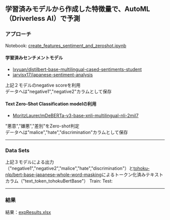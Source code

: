 ## 学習済みモデルから作成した特徴量で、AutoML（Driverless AI）で予測

### アプローチ
Notebook: [create_features_sentiment_and_zeroshot.ipynb](https://github.com/yukismd/DL_for_ImageData_and_Finetuning/blob/main/text_classification_hatespeech/TrainedModel_for_FeatureCreation/create_features_sentiment_and_zeroshot.ipynb)

#### 学習済みセンチメントモデル
- [lxyuan/distilbert-base-multilingual-cased-sentiments-student](https://huggingface.co/lxyuan/distilbert-base-multilingual-cased-sentiments-student)
- [jarvisx17/japanese-sentiment-analysis](https://huggingface.co/jarvisx17/japanese-sentiment-analysis)
  
上記２モデルのnegative scoreを利用  
データへは"negative1","negative2"カラムとして保存

#### Text Zero-Shot Classification modelの利用
- [MoritzLaurer/mDeBERTa-v3-base-xnli-multilingual-nli-2mil7](https://huggingface.co/MoritzLaurer/mDeBERTa-v3-base-xnli-multilingual-nli-2mil7)
  
"悪意","嫌悪","差別"をZero-shot判定  
データへは"malice","hate","discrimination"カラムとして保存

***
### Data Sets
上記３モデルによる出力（"negative1","negative2","malice","hate","discrimination"）と[tohoku-nlp/bert-base-japanese-whole-word-masking](https://huggingface.co/tohoku-nlp/bert-base-japanese-whole-word-masking)によるトークン化済みテキストカラム（"text_token_tohokuBertBase"）
Train: 
Test: 

***
### 結果
結果：[expResults.xlsx](expResults.xlsx)
